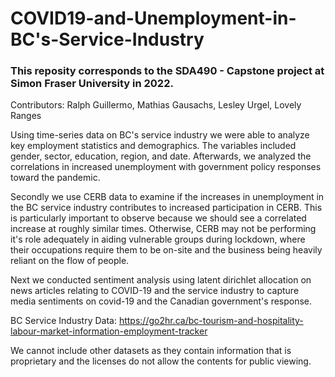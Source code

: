 # COVID19-and-Unemployment-in-BC's-Service-Industry

### This reposity corresponds to the SDA490 - Capstone project at Simon Fraser University in 2022.
Contributors: Ralph Guillermo, Mathias Gausachs, Lesley Urgel, Lovely Ranges


Using time-series data on BC's service industry we were able to analyze key employment statistics and demographics. The variables included gender, sector, education, region, and date. Afterwards, we analyzed the correlations in increased unemployment with government policy responses toward the pandemic.

Secondly we use CERB data to examine if the increases in unemployment in the BC service industry contributes to increased participation in CERB. This is particularly important to observe because we should see a correlated increase at roughly similar times. Otherwise, CERB may not be performing it's role adequately in aiding vulnerable groups during lockdown, where their occupations require them to be on-site and the business being heavily reliant on the flow of people. 

Next we conducted sentiment analysis using latent dirichlet allocation on news articles relating to COVID-19 and the service industry to capture media sentiments on covid-19 and the Canadian government's response. 





BC Service Industry Data:
https://go2hr.ca/bc-tourism-and-hospitality-labour-market-information-employment-tracker

We cannot include other datasets as they contain information that is proprietary and the licenses do not allow the contents for public viewing.
